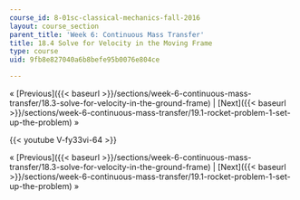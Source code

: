 ```yaml
---
course_id: 8-01sc-classical-mechanics-fall-2016
layout: course_section
parent_title: 'Week 6: Continuous Mass Transfer'
title: 18.4 Solve for Velocity in the Moving Frame
type: course
uid: 9fb8e827040a6b8befe95b0076e804ce

---
```


« [Previous]({{< baseurl >}}/sections/week-6-continuous-mass-transfer/18.3-solve-for-velocity-in-the-ground-frame) | [Next]({{< baseurl >}}/sections/week-6-continuous-mass-transfer/19.1-rocket-problem-1-set-up-the-problem) »

{{< youtube V-fy33vi-64 >}}

« [Previous]({{< baseurl >}}/sections/week-6-continuous-mass-transfer/18.3-solve-for-velocity-in-the-ground-frame) | [Next]({{< baseurl >}}/sections/week-6-continuous-mass-transfer/19.1-rocket-problem-1-set-up-the-problem) »